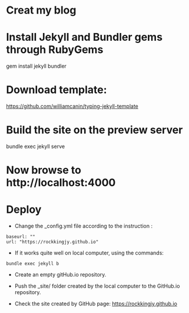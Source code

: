 # Creat my blog

# Install Jekyll and Bundler gems through RubyGems
gem install jekyll bundler

# Download template:
https://github.com/williamcanin/typing-jekyll-template

# Build the site on the preview server
bundle exec jekyll serve

# Now browse to http://localhost:4000

# Deploy

- Change the _config.yml file according to the instruction :
```
baseurl: "" 
url: "https://rockkingjy.github.io"
```
- If it works quite well on local computer, using the commands:
```
bundle exec jekyll b
```

- Create an empty gitHub.io repository.

- Push the _site/ folder created by the local computer to the GitHub.io repository.

- Check the site created by GitHub page: https://rockkingjy.github.io
